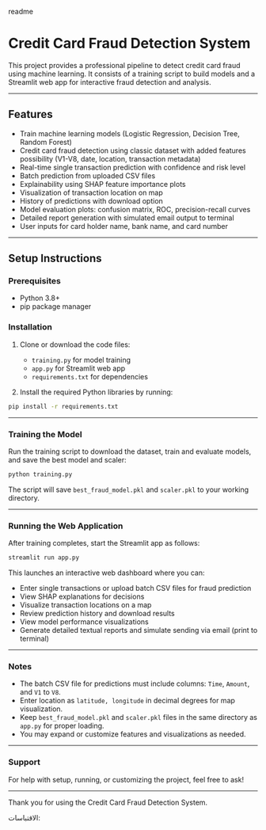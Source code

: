readme

# Credit Card Fraud Detection System

This project provides a professional pipeline to detect credit card fraud using machine learning. It consists of a training script to build models and a Streamlit web app for interactive fraud detection and analysis.

***

## Features

- Train machine learning models (Logistic Regression, Decision Tree, Random Forest)
- Credit card fraud detection using classic dataset with added features possibility (V1-V8, date, location, transaction metadata)
- Real-time single transaction prediction with confidence and risk level
- Batch prediction from uploaded CSV files
- Explainability using SHAP feature importance plots
- Visualization of transaction location on map
- History of predictions with download option
- Model evaluation plots: confusion matrix, ROC, precision-recall curves
- Detailed report generation with simulated email output to terminal
- User inputs for card holder name, bank name, and card number

***

## Setup Instructions

### Prerequisites

- Python 3.8+
- pip package manager

### Installation

1. Clone or download the code files:
   - `training.py` for model training
   - `app.py` for Streamlit web app
   - `requirements.txt` for dependencies

2. Install the required Python libraries by running:

```bash
pip install -r requirements.txt
```

***

### Training the Model

Run the training script to download the dataset, train and evaluate models, and save the best model and scaler:

```bash
python training.py
```

The script will save `best_fraud_model.pkl` and `scaler.pkl` to your working directory.

***

### Running the Web Application

After training completes, start the Streamlit app as follows:

```bash
streamlit run app.py
```

This launches an interactive web dashboard where you can:

- Enter single transactions or upload batch CSV files for fraud prediction
- View SHAP explanations for decisions
- Visualize transaction locations on a map
- Review prediction history and download results
- View model performance visualizations
- Generate detailed textual reports and simulate sending via email (print to terminal)

***

### Notes

- The batch CSV file for predictions must include columns: `Time`, `Amount`, and `V1` to `V8`.
- Enter location as `latitude, longitude` in decimal degrees for map visualization.
- Keep `best_fraud_model.pkl` and `scaler.pkl` files in the same directory as `app.py` for proper loading.
- You may expand or customize features and visualizations as needed.

***

### Support

For help with setup, running, or customizing the project, feel free to ask!

***

Thank you for using the Credit Card Fraud Detection System.

الاقتباسات:
